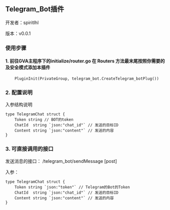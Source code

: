 ## Telegram_Bot插件

开发者：spiritlhl

版本：v0.0.1

### 使用步骤

#### 1. 前往GVA主程序下的initialize/router.go 在 Routers 方法最末尾按照你需要的及安全模式添加本插件

```
    PluginInit(PrivateGroup, telegram_bot.CreateTelegram_botPlug())
```

### 2. 配置说明

入参结构说明

```
type TelegramChat struct {
    Token string // BOT的token
	ChatId  string `json:"chat_id"` // 发送的目标ID
	Content string `json:"content"` // 发送的内容
}
```

### 3. 可直接调用的接口

发送消息的接口： /telegram_bot/sendMessage [post]

入参：
```
type TelegramChat struct {
	Token string `json:"token"` // Telegram的Bot的Token
	ChatId  string `json:"chat_id"` // 发送的目标ID
	Content string `json:"content"` // 发送的内容
}
```
